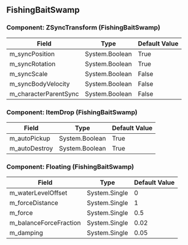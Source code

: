 ## FishingBaitSwamp

### Component: ZSyncTransform (FishingBaitSwamp)

|Field|Type|Default Value|
|-----|----|-------------|
|m_syncPosition|System.Boolean|True|
|m_syncRotation|System.Boolean|True|
|m_syncScale|System.Boolean|False|
|m_syncBodyVelocity|System.Boolean|False|
|m_characterParentSync|System.Boolean|False|

### Component: ItemDrop (FishingBaitSwamp)

|Field|Type|Default Value|
|-----|----|-------------|
|m_autoPickup|System.Boolean|True|
|m_autoDestroy|System.Boolean|True|

### Component: Floating (FishingBaitSwamp)

|Field|Type|Default Value|
|-----|----|-------------|
|m_waterLevelOffset|System.Single|0|
|m_forceDistance|System.Single|1|
|m_force|System.Single|0.5|
|m_balanceForceFraction|System.Single|0.02|
|m_damping|System.Single|0.05|

